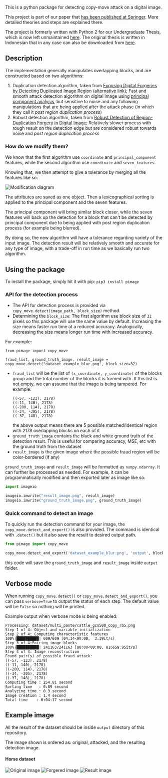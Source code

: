 This is a python package for detecting copy-move attack on a digital image.

This project is part of our paper that [has been published at Springer](https://link.springer.com/chapter/10.1007%2F978-3-030-73689-7_39). More detailed theories and steps are explained there.

The project is formerly written with Python 2 for our Undergraduate Thesis, which is now left unmaintained [here](https://github.com/rahmatnazali/image-copy-move-detection-python2). The original thesis is written in Indonesian that in any case can also be downloaded from [here](http://repository.its.ac.id/1801/).

## Description
The implementation generally manipulates overlapping blocks, and are constructed based on two algorithms:
1. Duplication detection algorithm, taken from [Exposing Digital Forgeries by Detecting Duplicated Image Region](http://www.ists.dartmouth.edu/library/102.pdf) ([alternative link](https://www.semanticscholar.org/paper/Exposing-Digital-Forgeries-by-Detecting-Duplicated-Popescu-Farid/b888c1b19014fe5663fd47703edbcb1d6e4124ab)); Fast and smooth attack detection algorithm on digital image using [principal component analysis](https://en.wikipedia.org/wiki/Principal_component_analysis), but sensitive to noise and any following manipulations that are being applied after the attack phase (in which they call it _post region duplication process_)
2. Robust detection algorithm, taken from [Robust Detection of Region-Duplication Forgery in Digital Image](https://ieeexplore.ieee.org/document/1699948); Relatively slower process with rough result on the detection edge but are considered robust towards noise and _post region duplication process_

### How do we modify them?

We know that the first algorithm use `coordinate` and `principal_component` features, while the second algorithm use `coordinate` and `seven_features`.

Knowing that, we then attempt to give a tolerance by merging all the features like so:

![Modification diagram](assets/modification_diagram.PNG?raw=true) 

The attributes are saved as one object. Then a lexicographical sorting is applied to the principal component and the seven features.

The principal component will bring similar block closer, while the seven features will back up the detection for a block that can't be detected by principal component due to being applied with post region duplication process (for example being blurred).

By doing so, the new algorithm will have a tolerance regarding variety of the input image. The detection result will be relatively smooth and accurate for any type of image, with a trade-off in run time as we basically run two algorithm.

## Using the package

To install the package, simply hit it with pip: `pip3 install pimage`

### API for the detection process

- The API for detection process is provided via `copy_move.detect(image_path, block_size)` method. 
- Determining the `block_size`: The first algorithm use block size of `32` pixels so this package will use the same value by default. Increasing the size means faster run time at a reduced accuracy. Analogically, decreasing the size means longer run time with increased accuracy.

For example:

```python3
from pimage import copy_move

fraud_list, ground_truth_image, result_image = copy_move.detect("dataset_example_blur.png", block_size=32)
```

- `fraud_list` will be the list of `(x_coordinate, y_coordinate)` of the blocks group and the total number of the blocks it is formed with. If this list is not empty, we can assume that the image is being tampered. For example:
    ```
    ((-57, -123), 2178)
    ((-11, 140), 2178)
    ((-280, 114), 2178)
    ((-34, -305), 2178)
    ((-37, 148), 2178)
    ```
  the above output means there are 5 possible matched/identical region with 2178 overlapping blocks on each of it
- `ground_truth_image` contains the black and white ground truth of the detection result. This is useful for comparing accuracy, MSE, etc with the ground truth from the dataset
- `result_image` is the given image where the possible fraud region will be color-bordered (if any)

`ground_truth_image` and `result_image` will be formatted as `numpy.ndarray`. It can further be processed as needed. For example, it can be programmatically modified and then exported later as image like so:

```python
import imageio

imageio.imwrite("result_image.png", result_image)
imageio.imwrite("ground_truth_image.png", ground_truth_image)
```

### Quick command to detect an image

To quickly run the detection command for your image, the `copy_move.detect_and_export()` is also provided. The command is identical with `.detect()` but it also save the result to desired output path.

```python
from pimage import copy_move

copy_move.detect_and_export('dataset_example_blur.png', 'output', block_size=32)
```

this code will save the `ground_truth_image` and `result_image` inside `output` folder.

## Verbose mode

When running `copy_move.detect()` or `copy_move.detect_and_export()`, you can pass `verbose=True` to output 
the status of each step. The default value will be `False` so nothing will be printed.

Example output when verbose mode is being enabled:

```
Processing: dataset/multi_paste/cattle_gcs500_copy_rb5.png
Step 1 of 4: Object and variable initialization
Step 2 of 4: Computing characteristic features
100%|██████████| 609/609 [04:14<00:00,  2.39it/s]
Step 3 of 4:Pairing image blocks
100%|██████████| 241163/241163 [00:00<00:00, 816659.95it/s]
Step 4 of 4: Image reconstruction
Found pair(s) of possible fraud attack:
((-57, -123), 2178)
((-11, 140), 2178)
((-280, 114), 2178)
((-34, -305), 2178)
((-37, 148), 2178)
Computing time : 254.81 second
Sorting time   : 0.89 second
Analyzing time : 0.3 second
Image creation : 1.4 second
Total time    : 0:04:17 second 
```

## Example image

All the result of the dataset should be inside `output` directory of this repository.

The image shown is ordered as: original, attacked, and the resulting detection image.

#### Horse dataset
![Original image](assets/dataset_example.png?raw=true) 
![Forgered image](assets/dataset_example_blur.png?raw=true)
![Result image](output/20191125_094809_lined_dataset_example_blur.png)


